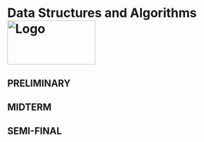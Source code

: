 # Data Structures and Algorithms <img src="https://upload.wikimedia.org/wikipedia/commons/thumb/1/18/ISO_C%2B%2B_Logo.svg/459px-ISO_C%2B%2B_Logo.svg.png" alt="Logo" width="200" height="100">

## PRELIMINARY
## MIDTERM
## SEMI-FINAL
